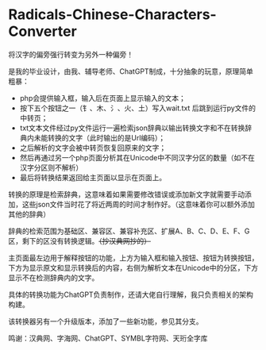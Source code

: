 # Radicals-Chinese-Characters-Converter
将汉字的偏旁强行转变为另外一种偏旁！

是我的毕业设计，由我、辅导老师、ChatGPT制成，十分抽象的玩意，原理简单粗暴：
* php会提供输入框，输入后在页面上显示输入的文本；
* 按下五个按钮之一（钅、木、氵、火、土）写入wait.txt 后跳到运行py文件的中转页；
* txt文本文件经过py文件运行一遍检索json辞典以输出转换文字和不在转换辞典内未能转换的文字（此时输出的是Url编码）；
* 之后解析的文字会被中转页恢复回原来的文字；
* 然后再通过另一个php页面分析其在Unicode中不同汉字分区的数量（如不在汉字分区则不解析）
* 最后将转换结果返回给主页面以显示在页面上。

转换的原理是检索辞典，这意味着如果需要修改错误或添加新文字就需要手动添加，这些json文件当时花了将近两周的时间才制作好。（这意味着你可以额外添加其他的辞典）

辞典的检索范围为基础区、兼容区、兼容补充区、扩展A、B、C、D、E、F、G区，剩下的区没有转换逻辑。<del>（抄汉典网抄的）</del>

主页面最左边用于解释按钮的功能，上方为输入框和输入按钮、按钮为转换按钮，下方为显示原文和显示转换后的内容，右侧为解析文本在Unicode中的分区，下方显示不在检测辞典内的文字。

具体的转换功能为ChatGPT负责制作，还请大佬自行理解，我只负责相关的架构构建。

该转换器另有一个升级版本，添加了一些新功能，参见其分支。

鸣谢：汉典网、字海网、ChatGPT、SYMBL字符网、天珩全字库
